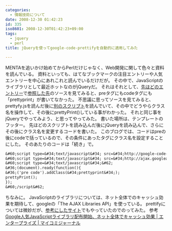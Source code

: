 ```yaml
---
categories:
  - 情報技術について
date: 2008-12-30 01:42:23
id: 335
iso8601: 2008-12-30T01:42:23+09:00
tags:
  - jquery
  - perl
title: jQueryを使ってgoogle-code-prettifyを自動的に適用してみた

---
```


<p>MENTAを追いかけ始めてからPerlだけじゃなく、Web開発に関して色々と資料を読んでいる。
資料といっても、はてなブックマークの注目エントリーや人気エントリーを中心にあれこれと読んでいるだけだが。
その中で、JavaScriptのライブラリとして最近ホットなのがjQueryだ。
それはそれとして、<a href="http://www.nishimiyahara.net/2008/12/29/224836" target="_blank">先ほどのエントリー</a>で<a href="http://perl-users.jp/articles/advent-calendar/2008/08.html" target="_blank">参照した先</a>のソースを見てみると、preタグにもcodeタグにも「prettyprint」が書いてなかった。
不思議に思ってソースを見てみると、prettyfy.jsを読んだ後に<a href="http://perl-users.jp/articles/advent-calendar/adventcal.js" target="_blank">別のスクリプト</a>を読んでいて、その中でどうやらクラス名を操作して、その後にprettyPrint()している事がわかった。
それと同じ事をjQueryでやってみよう、と思ってやってみた。
書いた場所は、テンプレートのフッター。
先ほどのスクリプトを読み込んだ後にjQueryを読み込んで、さらにその後にクラス名を変更するコードを書いた。
このブログでは、コードはpreの後にcodeで括っているので、その条件にあったタグにクラス名を設定することにした。
そのあたりのコードは「続き」で。</p>



```default
&#60;script type=&#34;text/javascript&#34; src=&#34;http://google-code-prettify.googlecode.com/svn/trunk/src/prettify.js&#34;&#62;&#60;/script&#62;
&#60;script type=&#34;text/javascript&#34; src=&#34;http://ajax.googleapis.com/ajax/libs/jquery/1.2.6/jquery.min.js&#34;&#62;&#60;/script&#62;
&#60;script type=&#34;text/javascript&#34;&#62;
&#36;(document).ready(function(){
&#36;('pre code').addClass(&#34;prettyprint&#34;);
prettyPrint();
});
&#60;/script&#62;
```

<p>ちなみに。
JavaScriptのライブラリについては、ネット全体でのキャッシュ効果を期待して、googleの「The AJAX Libraries API」を使っている。
prettifyについては微妙だが、<a href="http://perl-users.jp/articles/advent-calendar/2008/08.html" target="_blank">参考にしたサイト</a>でもやっていたのでのってみた。
参考
<a href="http://news.mynavi.jp/news/2008/06/03/020/" target="_blank">Google人気JavaScriptライブラリ配布開始、ネット全体でキャッシュ効果 | エンタープライズ | マイコミジャーナル</a></p>
    	